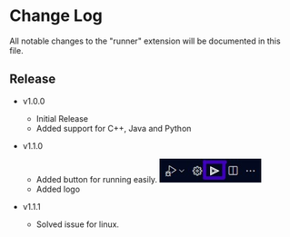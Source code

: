 # Change Log

All notable changes to the "runner" extension will be documented in this file.

## Release

- v1.0.0
  - Initial Release
  - Added support for C++, Java and Python


- v1.1.0
  - Added button for running easily. 
  ![example](images/example.jpg)
  - Added logo
- v1.1.1
  - Solved issue for linux.
